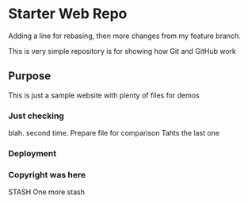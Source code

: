 # Starter Web Repo
Adding a line for rebasing, then more changes from my feature branch.

This is very simple repository is for showing how Git and GitHub work

## Purpose

This is just a sample website with plenty of files for demos

### Just checking
blah.
second time.
Prepare file for comparison
Tahts the last one
### Deployment

### Copyright was here
STASH
One more stash